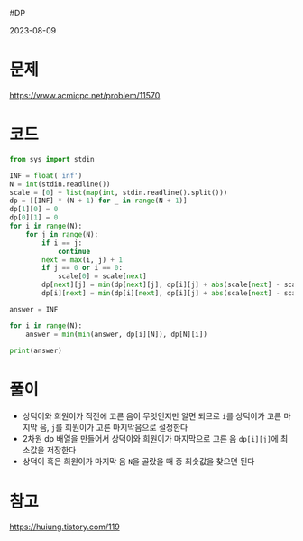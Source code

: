 #DP 

2023-08-09
# 문제
https://www.acmicpc.net/problem/11570

# 코드
```python
from sys import stdin

INF = float('inf')
N = int(stdin.readline())
scale = [0] + list(map(int, stdin.readline().split()))
dp = [[INF] * (N + 1) for _ in range(N + 1)]
dp[1][0] = 0
dp[0][1] = 0
for i in range(N):
    for j in range(N):
        if i == j:
            continue
        next = max(i, j) + 1
        if j == 0 or i == 0:
            scale[0] = scale[next]
        dp[next][j] = min(dp[next][j], dp[i][j] + abs(scale[next] - scale[i]))
        dp[i][next] = min(dp[i][next], dp[i][j] + abs(scale[next] - scale[j]))

answer = INF

for i in range(N):
    answer = min(min(answer, dp[i][N]), dp[N][i])

print(answer)
```

# 풀이
- 상덕이와 희원이가 직전에 고른 음이 무엇인지만 알면 되므로 `i`를 상덕이가 고른 마지막 음, `j`를 희원이가 고른 마지막음으로 설정한다
- 2차원 dp 배열을 만들어서 상덕이와 희원이가 마지막으로 고른 음 `dp[i][j]`에 최소값을 저장한다
- 상덕이 혹은 희원이가 마지막 음 `N`을 골랐을 때 중 최솟값을 찾으면 된다


# 참고
https://huiung.tistory.com/119